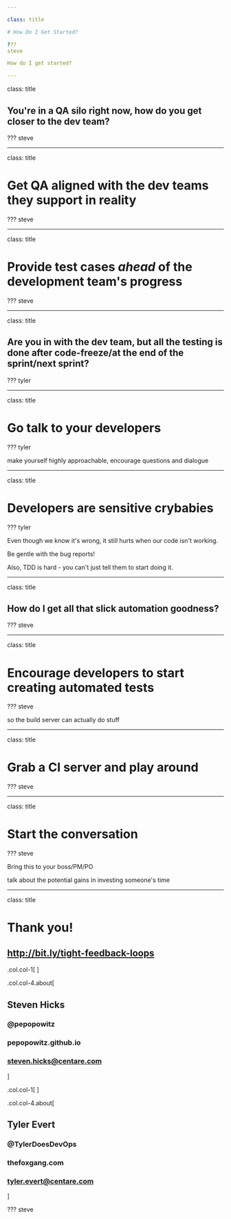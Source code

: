```yaml
---

class: title

# How Do I Get Started?

???
steve

How do I get started? 

---
```

class: title

## You're in a QA silo right now, how do you get closer to the dev team?

???
steve

---
class: title

# Get QA aligned with the dev teams they support in reality

???
steve

---
class: title

# Provide test cases *ahead* of the development team's progress

???
steve

---
class: title

## Are you in with the dev team, but all the testing is done after code-freeze/at the end of the sprint/next sprint?

???
tyler

---
class: title

# Go talk to your developers

???
tyler

make yourself highly approachable, encourage questions and dialogue

---
class: title

# Developers are sensitive crybabies

???
tyler

Even though we know it's wrong, it still hurts when our code isn't working.

Be gentle with the bug reports!

Also, TDD is hard - you can't just tell them to start doing it. 

---
class: title

## How do I get all that slick automation goodness? 

???
steve

---
class: title

# Encourage developers to start creating automated tests

???
steve

so the build server can actually do stuff

---
class: title

# Grab a CI server and play around

???
steve

---
class: title

# Start the conversation

???
steve

Bring this to your boss/PM/PO

talk about the potential gains in investing someone's time

---

class: title

# Thank you!
## http://bit.ly/tight-feedback-loops

.col.col-1[
]


.col.col-4.about[
## Steven Hicks
### <i class="el el-twitter"></i>  @pepopowitz
### <i class="el el-globe-alt"></i>  pepopowitz.github.io
### <i class="el el-envelope"></i>  steven.hicks@centare.com
]

.col.col-1[
]

.col.col-4.about[
## Tyler Evert
### <i class="el el-twitter"></i>  @TylerDoesDevOps
### <i class="el el-globe-alt"></i>  thefoxgang.com
### <i class="el el-envelope"></i>  tyler.evert@centare.com
]

???
steve
